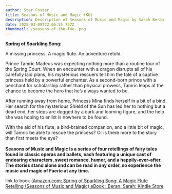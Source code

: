 ```yaml
---
author: Star Foster
title: Seasons of Music and Magic (KU)
description: Description of Seasons of Music and Magic by Sarah Beran
date: 2025-03-09T22:06:55.757Z
thumbnail: /seasons-of-the-fae-.png
---
```

**Spring of Sparkling Song:**

A missing princess. A magic flute. An adventure retold.

Prince Tamric Madeus was expecting nothing more than a routine tour of the Spring Court. When an encounter with a dragon disrupts all of his carefully laid plans, his mysterious rescuers tell him the tale of a captive princess held by a powerful enchanter. As a second-born prince with a penchant for scholarship rather than physical prowess, Tamric leaps at the chance to become the hero that he’s always wanted to be.

After running away from home, Princess Mina finds herself in a bit of a bind. Her search for the mysterious Shield of the Sun has led her to nothing but a dead end, her steps are dogged by a dark and looming figure, and the help she was hoping to enlist is nowhere to be found.

With the aid of his flute, a bird-brained companion, and a little bit of magic, will Tamric be able to rescue the princess? Or is there more to the story than first meets the eye?\
\
**Seasons of Music and Magic is a series of four retellings of fairy tales found in classic operas and ballets, each featuring a unique cast of endearing characters, sweet romance, humor, and a happily-ever-after. The stories stand alone and can be read in any order, so experience the music and magic of Faerie at any time.**

l﻿ink to book ([Amazon.com: Spring of Sparkling Song: A Magic Flute Retelling (Seasons of Music and Magic) eBook : Beran, Sarah: Kindle Store](https://www.amazon.com/gp/product/B0BZQSQ8GJ?ref_=dbs_m_mng_rwt_calw_tkin_0&storeType=ebooks)